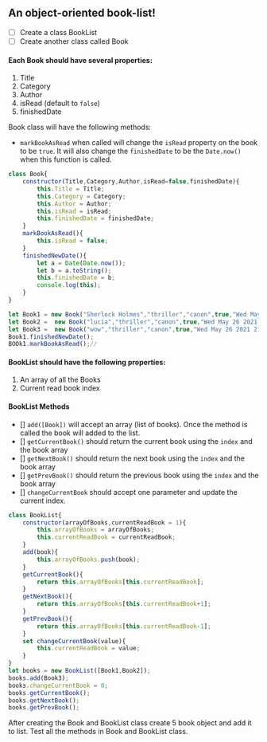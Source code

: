 ## An object-oriented book-list!

- [ ] Create a class BookList
- [ ] Create another class called Book

#### Each Book should have several properties:

1. Title
2. Category
3. Author
4. isRead (default to `false`)
5. finishedDate

Book class will have the following methods:

- `markBookAsRead` when called will change the `isRead` property on the book to be `true`. It will also change the `finishedDate` to be the `Date.now()` when this function is called.
```js
class Book{
    constructor(Title,Category,Author,isRead=false,finishedDate){
        this.Title = Title;
        this.Category = Category;
        this.Author = Author;
        this.isRead = isRead;
        this.finishedDate = finishedDate;
    }
    markBookAsRead(){
        this.isRead = false;
    }
    finishedNewDate(){
        let a = Date(Date.now());
        let b = a.toString();
        this.finishedDate = b;
        console.log(this);
    }
}

let Book1 = new Book("Sherlock Holmes","thriller","canon",true,"Wed May 26 2021 21:42:36 GMT+0530 (India Standard Time)");
let Book2 =  new Book("lucia","thriller","canon",true,"Wed May 26 2021 21:42:36 GMT+0530 (India Standard Time)");
let Book3 =  new Book("wow","thriller","canon",true,"Wed May 26 2021 21:42:36 GMT+0530 (India Standard Time)");
Book1.finishedNewDate();
BOOk1.markBookAsRead();//

```
#### BookList should have the following properties:

1. An array of all the Books
2. Current read book index

#### BookList Methods

- [] `add([Book])` will accept an array (list of books). Once the method is called the book will added to the list.
- [] `getCurrentBook()` should return the current book using the `index` and the book array
- [] `getNextBook()` should return the next book using the `index` and the book array
- [] `getPrevBook()` should return the previous book using the `index` and the book array
- [] `changeCurrentBook` should accept one parameter and update the current index.
```js
class BookList{
    constructor(arrayOfBooks,currentReadBook = 1){
        this.arrayOfBooks = arrayOfBooks;
        this.currentReadBook = currentReadBook;
    }
    add(book){
        this.arrayOfBooks.push(book);
    }
    getCurrentBook(){
        return this.arrayOfBooks[this.currentReadBook];
    }
    getNextBook(){
        return this.arrayOfBooks[this.currentReadBook+1];
    }
    getPrevBook(){
        return this.arrayOfBooks[this.currentReadBook-1];
    }
    set changeCurrentBook(value){
        this.currentReadBook = value;
    }
}
let books = new BookList([Book1,Book2]);
books.add(Book3);
books.changeCurrentBook = 0;
books.getCurrentBook();
books.getNextBook();
books.getPrevBook();
```
After creating the Book and BookList class create 5 book object and add it to list. Test all the methods in Book and BookList class.
